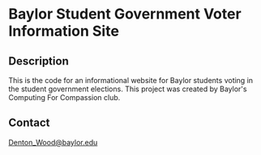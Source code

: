 # Baylor Student Government Voter Information Site
## Description
This is the code for an informational website for Baylor students voting in the student government elections. This project was created by Baylor's Computing For Compassion club.
## Contact
Denton_Wood@baylor.edu
